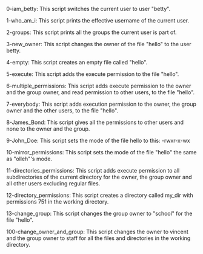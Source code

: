 0-iam_betty: This script switches the current user to user "betty".

1-who_am_i: This script prints the effective username of the current user.

2-groups: This script prints all the groups the current user is part of.

3-new_owner: This script changes the owner of the file "hello" to the user betty.

4-empty: This script creates an empty file called "hello".

5-execute: This script adds the execute permission to the file "hello".

6-multiple_permissions: This script adds execute permission to the owner and the group owner, and read permission to other users, to the file "hello".

7-everybody: This script adds execution permission to the owner, the group owner and the other users, to the file "hello".

8-James_Bond: This script gives all the permissions to other users and none to the owner and the group.

9-John_Doe: This script sets the mode of the file hello to this: -rwxr-x-wx

10-mirror_permissions: This script sets the mode of the file "hello" the same as "olleh"'s mode.

11-directories_permissions: This script adds execute permission to all subdirectories of the current directory for the owner, the group owner and all other users excluding regular files.

12-directory_permissions: This script creates a directory called my_dir with permissions 751 in the working directory.

13-change_group: This script changes the group owner to "school" for the file "hello".

100-change_owner_and_group: This script changes the owner to vincent and the group owner to staff for all the files and directories in the working directory.